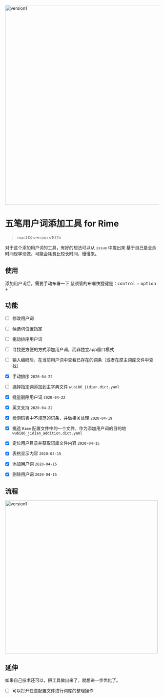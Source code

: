 
<img width="654" alt="version1" src="https://user-images.githubusercontent.com/12215982/79558725-3395ca00-80d7-11ea-9401-ed6a4967eaac.png">

# 五笔用户词添加工具  for Rime
> macOS version v10.15

对于这个添加用户词的工具，有好的想法可以从 `issue` 中提出来
基于自己是业余时间现学现做，可能会耗费比较长时间，慢慢来。

## 使用
添加用户词后，需要手动布署一下
鼠须管的布署快捷键是：<kbd>control</kbd> + <kbd>option</kbd> + <kbd>`</kbd>


## 功能

- [ ] 修改用户词
- [ ] 候选词位置指定
- [ ] 拖动排序用户词
- [ ] 寻找更方便的方式添加用户词，而非独立app窗口模式
- [ ] 输入编码后，在当前用户词中查看已存在的词条（或者在原主词库文件中查找）


- [x] 手动排序 `2020-04-22`
- [ ] 选择指定词添加到主字典文件 `wubi86_jidian.dict.yaml`
- [x] 批量删除用户词 `2020-04-22`
- [x] 英文支持 `2020-04-22` 
- [x] 检测码表中不规范的词条，并做相关处理 `2020-04-19`
- [x] 挑选 `Rime` 配置文件中的一个文件，作为添加用户词的目的地   `wubi86_jidian_addition.dict.yaml`
- [x] 定位用户目录并获取词库文件内容  `2020-04-15`
- [x] 表格显示内容  `2020-04-15`
- [x] 添加用户词  `2020-04-15`
- [x] 删除用户词  `2020-04-15`

## 流程

<img width="500" alt="version1" src="https://user-images.githubusercontent.com/12215982/79714194-9fa84600-8302-11ea-995d-15239ef52c1e.png"/>


## 延伸
如果自己技术还可以，把工具做出来了，就想进一步优化了。

- [ ]  可以打开任意配置文件进行词库的整理操作
